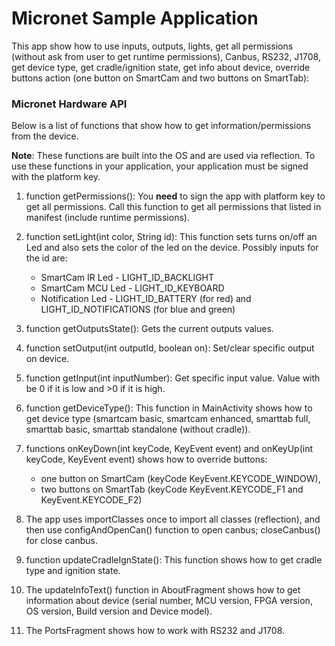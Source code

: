 # Micronet Sample Application

This app show how to use inputs, outputs, lights, get all permissions (without ask from user to get runtime permissions), Canbus, RS232, J1708, get device type, get cradle/ignition state, get info about device, override buttons action (one button on SmartCam and two buttons on SmartTab):

### Micronet Hardware API

Below is a list of functions that show how to get information/permissions from the device.

**Note**: These functions are built into the OS and are used via reflection. To use these functions in your application, your application must be signed with the platform key.

1) function getPermissions(): You **need** to sign the app with platform key to get all permissions. Call this function to get all permissions that listed in manifest (include runtime permissions).

2) function setLight(int color, String id): This function sets turns on/off an Led and also sets the color of the led on the device. Possibly inputs for the id are: 
	- SmartCam IR Led - LIGHT_ID_BACKLIGHT
	- SmartCam MCU Led - LIGHT_ID_KEYBOARD
	- Notification Led - LIGHT_ID_BATTERY (for red) and LIGHT_ID_NOTIFICATIONS (for blue and green)
	
3) function getOutputsState(): Gets the current outputs values.
	
4) function setOutput(int outputId, boolean on): Set/clear specific output on device.

5) function getInput(int inputNumber): Get specific input value. Value with be 0 if it is low and >0 if it is high.

6) function getDeviceType(): This function in MainActivity shows how to get device type (smartcam basic, smartcam enhanced, smarttab full, smarttab basic, smarttab standalone (without cradle)).

7) functions onKeyDown(int keyCode, KeyEvent event) and  onKeyUp(int keyCode, KeyEvent event) shows how to override buttons:
	- one button on SmartCam (keyCode KeyEvent.KEYCODE_WINDOW),
	- two buttons on SmartTab (keyCode KeyEvent.KEYCODE_F1 and KeyEvent.KEYCODE_F2)

8) The app uses importClasses once to import all classes (reflection), and then use configAndOpenCan() function to open canbus; closeCanbus() for close canbus.

9) function updateCradleIgnState(): This function shows how to get cradle type and ignition state.

10) The updateInfoText() function in AboutFragment shows how to get information about device (serial number, MCU version, FPGA version, OS version, Build version and Device model).

11) The PortsFragment shows how to work with RS232 and J1708.

